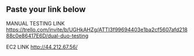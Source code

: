 ## Paste your link below

MANUAL TESTING LINK
https://trello.com/invite/b/UGHkAHZg/ATTI3f99694403e1ba2cf5607afd21888c0e86417E6D/dual-duo-testing

EC2 LINK
http://44.212.67.56/